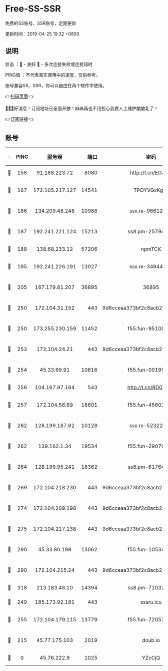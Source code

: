 # Free-SS-SSR

免费的SS账号、SSR账号，定期更新

更新时间：2019-04-25 19:32 +0800

## 说明

状态     ：🙂 - 良好 🙁 - 多次连接失败或连接超时

PING值   ：不代表真实使用中的速度，仅供参考。

账号兼容SS、SSR，你可以自由在两个软件中使用。

👉[扫码页面](https://liesauer.github.io/Free-SS-SSR/)👈

🎉🎉🎉好消息！订阅地址已全面开放！麻麻再也不用担心我要人工维护酸酸乳了！

👉[订阅链接](https://www.liesauer.net/yogurt/subscribe?ACCESS_TOKEN=DAYxR3mMaZAsaqUb)👈

## 账号

|-|PING|服务器|端口|密码|加密方式|区域|
|:----:|:----:|:-----:|-----:|:----:|:----:|:----:|
|🙂|158|91.188.223.72|8080|http://t.cn/EGJIyrl|rc4-md5|RU|
|🙂|167|172.105.217.127|14541|TPOYVGxKglpi|aes-256-cfb|JP|
|🙂|186|134.209.48.248|10988|ssx.re-96612266|aes-256-cfb|US|
|🙂|187|192.241.221.124|15213|ss8.pm-25794804|aes-256-cfb|US|
|🙂|188|138.68.233.12|57206|npmTCK|rc4-md5|US|
|🙂|195|192.241.226.191|13027|ssx.re-34944124|aes-256-cfb|US|
|🙂|205|167.179.81.207|36895|36895|aes-256-cfb|JP|
|🙂|250|172.104.31.152|443|9d6cceaa373bf2c8acb22e60b6a58be6|aes-256-cfb|US|
|🙂|250|173.255.230.159|11452|f55.fun-95108879|aes-256-cfb|US|
|🙂|253|172.104.24.21|443|9d6cceaa373bf2c8acb22e60b6a58be6|aes-256-cfb|US|
|🙂|254|45.33.69.91|10616|f55.fun-00195736|aes-256-cfb|US|
|🙂|256|104.167.97.164|543|http://t.cn/RD0D7sx|rc4-md5|CA|
|🙂|257|172.104.56.69|18601|f55.fun-45603382|aes-256-cfb|SG|
|🙂|262|128.199.187.62|10128|ssx.re-52322038|aes-256-cfb|SG|
|🙂|262|139.162.1.34|19534|f55.fun-29070287|aes-256-cfb|SG|
|🙂|264|128.199.95.241|18362|ss8.pm-61764632|aes-256-cfb|SG|
|🙂|269|172.104.218.230|443|9d6cceaa373bf2c8acb22e60b6a58be6|aes-256-cfb|US|
|🙂|274|172.104.209.198|443|9d6cceaa373bf2c8acb22e60b6a58be6|aes-256-cfb|US|
|🙂|275|172.104.217.138|443|9d6cceaa373bf2c8acb22e60b6a58be6|aes-256-cfb|US|
|🙂|290|45.33.80.198|13062|f55.fun-10534889|aes-256-cfb|US|
|🙂|290|172.104.215.24|443|9d6cceaa373bf2c8acb22e60b6a58be6|aes-256-cfb|US|
|🙂|318|213.183.48.10|14394|ss8.pm-71032456|rc4-md5|RU|
|🙂|249|185.173.92.181|443|sssru.icu|rc4-md5|RU|
|🙂|255|172.104.179.115|13779|f55.fun-72053902|aes-256-cfb|SG|
|🙁|215|45.77.175.103|2019|doub.io|aes-128-ctr|SG|
|🙁|0|45.76.222.9|1025|YZcCjQ|rc4-md5|JP|
